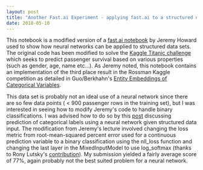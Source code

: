 ```yaml
---
layout: post
title: "Another Fast.ai Experiment - applying fast.ai to a structured data prediction challenge (Titanic: Machine Learning from Disaster)"
date: 2018-05-10
---
```

This notebook is a modified version of a [fast.ai notebook](https://github.com/fastai/fastai/blob/master/courses/dl1/lesson3-rossman.ipynb) by Jeremy Howard used to show how neural networks can be applied to structured data sets.  The original code has been modified to solve the [Kaggle Titanic challenge](https://www.kaggle.com/c/titanic) which seeks to predict passenger survival based on various properties (such as gender, age, name etc...).  As Jeremy noted, this notebook contains an implementation of the third place result in the Rossman Kaggle competition as detailed in Guo/Berkhahn's [Entity Embeddings of Categorical Variables](https://arxiv.org/abs/1604.06737).

This data set is probably not an ideal use of a neural network since there are so few data points ( < 900 passenger rows in the training set), but I was interested in seeing how to modify Jeremy's code to handle binary classifications.  I was advised how to do so by this [post](http://forums.fast.ai/t/structured-learner/8224/44) discussing prediction of categorical labels using a neural network given structured data input.  The modification from Jeremy's lecture involved changing the loss metric from root-mean-squared percent error used for a continuous prediction variable to a binary classification using the nll_loss function and changing the last layer in the MixedInputModel to use log_softmax (thanks to Rony Lutsky's [contribution](https://github.com/fastai/fastai/pull/305)).  My submission yielded a fairly average score of 77%, again probably not the best suited problem for a neural network.